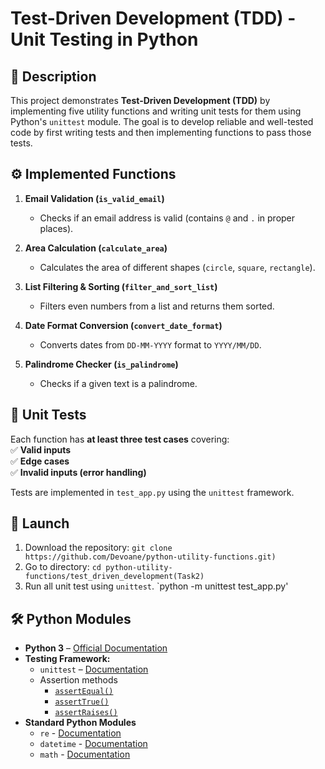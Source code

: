 # **Test-Driven Development (TDD) - Unit Testing in Python**  

## 📌 Description  
This project demonstrates **Test-Driven Development (TDD)** by implementing five utility functions and writing unit tests for them using Python's `unittest` module. The goal is to develop reliable and well-tested code by first writing tests and then implementing functions to pass those tests.  

## ⚙️ Implemented Functions  

1. **Email Validation (`is_valid_email`)**  
   - Checks if an email address is valid (contains `@` and `.` in proper places).  

2. **Area Calculation (`calculate_area`)**  
   - Calculates the area of different shapes (`circle`, `square`, `rectangle`).  

3. **List Filtering & Sorting (`filter_and_sort_list`)**  
   - Filters even numbers from a list and returns them sorted.  

4. **Date Format Conversion (`convert_date_format`)**  
   - Converts dates from `DD-MM-YYYY` format to `YYYY/MM/DD`.  

5. **Palindrome Checker (`is_palindrome`)**  
   - Checks if a given text is a palindrome.  

## 🧪 Unit Tests  

Each function has **at least three test cases** covering:  
✅ **Valid inputs**  
✅ **Edge cases**  
✅ **Invalid inputs (error handling)**  

Tests are implemented in `test_app.py` using the `unittest` framework.  

## 🚀 Launch
1. Download the repository:
  `git clone https://github.com/Devoane/python-utility-functions.git)`
2. Go to directory:
  `cd python-utility-functions/test_driven_development(Task2)`
3. Run all unit test using `unittest`.
  `python -m unittest test_app.py'

## 🛠 Python Modules
- **Python 3** – [Official Documentation](https://docs.python.org/3/)
- **Testing Framework:**
  - `unittest` – [Documentation](https://docs.python.org/3/library/unittest.html)
  - Assertion methods
    - [`assertEqual()`](https://docs.python.org/3/library/unittest.html#unittest.TestCase.assertEqual)
    - [`assertTrue()`](https://docs.python.org/3/library/unittest.html#unittest.TestCase.assertTrue)
    - [`assertRaises()`](https://docs.python.org/3/library/unittest.html#unittest.TestCase.assertRaises)
- **Standard Python Modules**
  - `re` - [Documentation](https://docs.python.org/3/library/re.html)
  - `datetime` - [Documentation](https://docs.python.org/3/library/datetime.html)
  - `math` - [Documentation](https://docs.python.org/3/library/math.html)